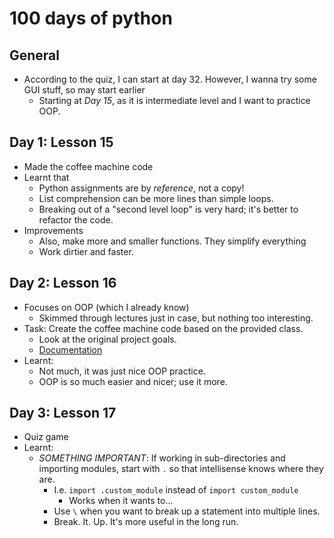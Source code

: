 # 100 days of python
## General
- According to the quiz, I can start at day 32. However, I wanna try some GUI stuff, so may start earlier
  - Starting at _Day 15_, as it is intermediate level and I want to practice OOP.

## Day 1: Lesson 15
- Made the coffee machine code
- Learnt that
  - Python assignments are by _reference_, not a copy!
  - List comprehension can be more lines than simple loops.
  - Breaking out of a "second level loop" is very hard; it's better to refactor the code.
- Improvements
  - Also, make more and smaller functions. They simplify everything
  - Work dirtier and faster.

## Day 2: Lesson 16
- Focuses on OOP (which I already know)
  - Skimmed through lectures just in case, but nothing too interesting.
- Task: Create the coffee machine code based on the provided class.
  - Look at the original project goals.
  - [Documentation](https://docs.google.com/document/d/e/2PACX-1vTragRHILyj76AvVgpWeOlEaLBXoxPM_43SdEyffIKtOgarj42SoSAsK6LwLAdHQs2qFLGthRZds6ok/pub)
- Learnt:
  - Not much, it was just nice OOP practice.
  - OOP is so much easier and nicer; use it more.

## Day 3: Lesson 17
- Quiz game
- Learnt:
  - _SOMETHING IMPORTANT_: If working in sub-directories and importing modules, start with `.` so that intellisense knows where they are.
    - I.e. `import .custom_module` instead of `import custom_module`
      - Works when it wants to...
    - Use `\` when you want to break up a statement into multiple lines.
    - Break. It. Up. It's more useful in the long run.